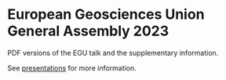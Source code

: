 # European Geosciences Union General Assembly 2023

PDF versions of the EGU talk and the supplementary information.

See
[presentations](https://github.com/engeir/presentations/blob/main/2023/egu23/README.md)
for more information.
